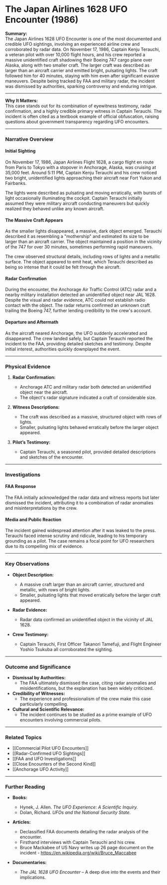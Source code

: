 # The Japan Airlines 1628 UFO Encounter (1986)

**Summary:**  
The Japan Airlines 1628 UFO Encounter is one of the most documented and credible UFO sightings, involving an experienced airline crew and corroborated by radar data. On November 17, 1986, Captain Kenju Terauchi, a veteran pilot with over 10,000 flight hours, and his crew reported a massive unidentified craft shadowing their Boeing 747 cargo plane over Alaska, along with two smaller craft. The larger craft was described as larger than an aircraft carrier and emitted bright, pulsating lights. The craft followed him for 40 minutes, staying with him even after significant evasive maneuvers. Despite being tracked by FAA and military radar, the incident was dismissed by authorities, sparking controversy and enduring intrigue.

---

**Why It Matters:**  
This case stands out for its combination of eyewitness testimony, radar confirmation, and a highly credible primary witness in Captain Terauchi. The incident is often cited as a textbook example of official obfuscation, raising questions about government transparency regarding UFO encounters.

---

### **Narrative Overview**

#### **Initial Sighting**

On November 17, 1986, Japan Airlines Flight 1628, a cargo flight en route from Paris to Tokyo with a stopover in Anchorage, Alaska, was cruising at 35,000 feet. Around 5:11 PM, Captain Kenju Terauchi and his crew noticed two bright, unidentified lights approaching their aircraft near Fort Yukon and Fairbanks.

The lights were described as pulsating and moving erratically, with bursts of light occasionally illuminating the cockpit. Captain Terauchi initially assumed they were military aircraft conducting maneuvers but quickly realized they behaved unlike any known aircraft.

#### **The Massive Craft Appears**

As the smaller lights disappeared, a massive, dark object emerged. Terauchi described it as resembling a "mothership" and estimated its size to be larger than an aircraft carrier. The object maintained a position in the vicinity of the 747 for over 30 minutes, sometimes performing rapid maneuvers.

The crew observed structural details, including rows of lights and a metallic surface. The object appeared to emit heat, which Terauchi described as being so intense that it could be felt through the aircraft.

#### **Radar Confirmation**

During the encounter, the Anchorage Air Traffic Control (ATC) radar and a nearby military installation detected an unidentified object near JAL 1628. Despite the visual and radar evidence, ATC could not establish radio contact with the object. The radar returns confirmed an unknown craft trailing the Boeing 747, further lending credibility to the crew's account.

#### **Departure and Aftermath**

As the aircraft neared Anchorage, the UFO suddenly accelerated and disappeared. The crew landed safely, but Captain Terauchi reported the incident to the FAA, providing detailed sketches and testimony. Despite initial interest, authorities quickly downplayed the event.

---

### **Physical Evidence**

1. **Radar Confirmation:**
    
    - Anchorage ATC and military radar both detected an unidentified object near the aircraft.
    - The object's radar signature indicated a craft of considerable size.
2. **Witness Descriptions:**
    
    - The craft was described as a massive, structured object with rows of lights.
    - Smaller, pulsating lights behaved erratically before the larger object appeared.
3. **Pilot’s Testimony:**
    
    - Captain Terauchi, a seasoned pilot, provided detailed descriptions and sketches of the encounter.

---

### **Investigations**

#### **FAA Response**

The FAA initially acknowledged the radar data and witness reports but later dismissed the incident, attributing it to a combination of radar anomalies and misinterpretations by the crew.

#### **Media and Public Reaction**

The incident gained widespread attention after it was leaked to the press. Terauchi faced intense scrutiny and ridicule, leading to his temporary grounding as a pilot. The case remains a focal point for UFO researchers due to its compelling mix of evidence.

---

### **Key Observations**

- **Object Description:**
    
    - A massive craft larger than an aircraft carrier, structured and metallic, with rows of bright lights.
    - Smaller, pulsating lights that moved erratically before the larger craft appeared.
- **Radar Evidence:**
    
    - Radar data confirmed an unidentified object in the vicinity of JAL 1628.
- **Crew Testimony:**
    
    - Captain Terauchi, First Officer Takanori Tamefuji, and Flight Engineer Yoshio Tsukuba all corroborated the sighting.

---

### **Outcome and Significance**

- **Dismissal by Authorities:**
    - The FAA ultimately dismissed the case, citing radar anomalies and misidentifications, but the explanation has been widely criticized.
- **Credibility of Witnesses:**
    - The experience and professionalism of the crew make this case particularly compelling.
- **Cultural and Scientific Relevance:**
    - The incident continues to be studied as a prime example of UFO encounters involving commercial pilots.

---

### **Related Topics**

- [[Commercial Pilot UFO Encounters]]
- [[Radar-Confirmed UFO Sightings]]
- [[FAA and UFO Investigations]]
- [[Close Encounters of the Second Kind]]
- [[Anchorage UFO Activity]]

---

### **Further Reading**

- **Books:**
    
    - Hynek, J. Allen. _The UFO Experience: A Scientific Inquiry._
    - Dolan, Richard. _UFOs and the National Security State._
- **Articles:**
    
    - Declassified FAA documents detailing the radar analysis of the encounter.
    - Firsthand interviews with Captain Terauchi and his crew.
    - Bruce Mackabee of US Navy writes up 26 page document on the incident - https://en.wikipedia.org/wiki/Bruce_Maccabee 
- **Documentaries:**
    
    - _The JAL 1628 UFO Encounter_ – A deep dive into the events and their implications.

